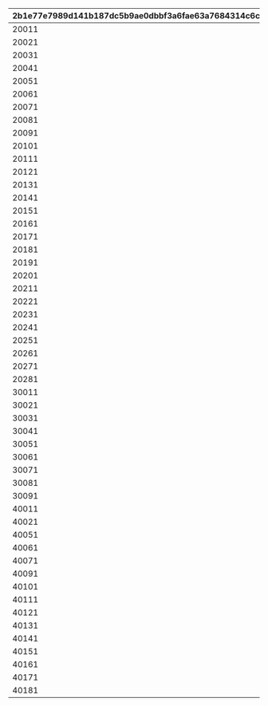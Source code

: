 |2b1e77e7989d141b187dc5b9ae0dbbf3a6fae63a7684314c6cbd59e95b564342|8bff030fae3a99e7f72003973b469091b837dd1b770c0d140f265ce375ebd702|7522710676e3674f5e476a5227f159b992a6f0c05e40577bee4b7f9934389696|f218e776c42e4951151eede60381b0ce6871a46c83f98cb837ac556e619cf5c8|2f46f41e8aecaa70e2ca7b88208a7fd436e551bb944e82452ec98b71e2adace7|1b4cd24ec2a9fbf41b05d55830a540d2abf09b7e40d56d17555872dc1667d440|1e291960c973d291cd7d6eed335ac252b37290b654e65830aeb14bd4c6963d55|0c885006d3ad8da7625bf5aa7a6c42be35c5b4e3742d70abe510283748071deb|1b47c47912eeea29995581c9b60b20c63a5c4721a37745f81018593ed57777de|93eb751ea051ddf608062b1e50a13d4b1bd4ccf8925beecdae1bbefe046de1bf|ca28490943f286a03ee7faaf7789652cab6ef891f2e08b33934d78fb53564f49|1723683b04231f6999e79a83befcc4d6cd896eb1ac00b75bc8be55a9d79f3d8f|54fe891f867d01c139c2aa5f799b61a179fd73f7c0abebbb7225857cfd4ccc46|d63dc8fd643169e01f2e809c2694841bf9a2c46b0ab8234ca6738df2fbf8afb0|56f3372436654cd9acefae2c806258fc500107054a6a3b33b2f36c25e5be6531|
| --- | --- | --- | --- | --- | --- | --- | --- | --- | --- | --- | --- | --- | --- | --- |
|20011|1|7|20012|0|0|0|1|1|2|2001|0|0|0|40001|
|20021|1|7|20022|0|0|0|1|1|2|2002|0|0|0|40001|
|20031|1|7|20032|0|0|0|1|1|2|2003|0|0|0|40001|
|20041|1|7|20042|0|0|0|1|1|2|2004|0|0|0|40001|
|20051|1|7|20052|0|0|0|1|1|2|2005|0|0|0|40001|
|20061|1|7|20062|0|0|0|1|1|2|2006|0|0|0|40001|
|20071|1|7|20072|0|0|0|1|1|2|2007|0|0|0|40001|
|20081|1|7|20082|0|0|0|1|1|2|2008|0|0|0|40001|
|20091|1|7|20092|0|0|0|1|1|2|2009|0|0|0|40001|
|20101|1|7|20102|0|0|0|1|1|2|2010|0|0|0|40001|
|20111|1|7|20112|0|0|0|1|1|2|2011|0|0|0|40001|
|20121|1|7|20122|0|0|0|1|1|2|2012|0|0|0|40001|
|20131|1|7|20132|0|0|0|1|1|2|2013|0|0|0|40001|
|20141|1|7|20142|0|0|0|1|1|2|2014|0|0|0|40001|
|20151|1|7|20152|0|0|0|1|1|2|2015|0|0|0|40001|
|20161|1|7|20162|0|0|0|1|1|2|2016|0|0|0|40001|
|20171|1|7|20172|0|0|0|1|1|2|2017|0|0|0|40001|
|20181|1|7|20182|0|0|0|1|1|2|2018|0|0|0|40001|
|20191|1|7|20192|0|0|0|1|1|2|2019|0|0|0|40001|
|20201|1|7|20202|0|0|0|1|1|2|2020|0|0|0|40001|
|20211|1|7|20212|0|0|0|1|1|2|2021|0|0|0|40001|
|20221|1|7|20222|0|0|0|1|1|2|2022|0|0|0|40001|
|20231|1|7|20232|0|0|0|1|1|2|2023|0|0|0|40001|
|20241|1|7|20242|0|0|0|1|1|2|2024|0|0|0|40001|
|20251|1|7|20252|0|0|0|1|1|2|2025|0|0|0|40001|
|20261|1|7|20262|0|0|0|1|1|2|2026|0|0|0|40001|
|20271|1|7|20272|0|0|0|1|1|2|2027|0|0|0|40001|
|20281|1|7|20282|0|0|0|1|1|2|2028|0|0|0|40001|
|30011|1|7|30012|0|0|0|1|1|1|3001|40|0|0|40001|
|30021|5|7|30022|0|0|0|1|1|1|3002|40|0|0|40001|
|30031|6|7|30032|0|0|0|1|1|1|3003|40|0|0|40001|
|30041|6|0|30042|0|0|0|2|1|1|3004|-58|0|0|40001|
|30051|1|-20|30052|0|0|0|1|1|1|3005|-42|0|0|40001|
|30061|5|-20|30062|0|0|0|1|1|1|3006|-42|0|0|40001|
|30071|1|40|30072|0|0|0|1|1|1|3007|0|0|0|40001|
|30081|5|40|30082|0|0|0|1|1|1|3008|0|0|0|40001|
|30091|6|40|30092|0|0|0|1|1|1|3009|0|0|0|40001|
|40011|1|0|40012|0|0|0|1|2|1|4001|0|0|0|40001|
|40021|5|0|40022|0|0|0|1|2|1|4002|0|0|0|40001|
|40051|1|0|40052|0|0|0|1|2|1|4005|0|0|0|40001|
|40061|5|0|40062|0|0|0|1|2|1|4006|0|0|0|40001|
|40071|6|0|40072|0|0|0|2|2|1|4007|0|0|0|40001|
|40091|6|0|40092|0|0|0|2|2|1|4009|0|0|0|40004|
|40101|1|0|40102|0|0|0|1|2|1|4010|0|0|0|40004|
|40111|5|0|40112|0|0|0|1|2|1|4011|0|0|0|40004|
|40121|6|0|40122|0|0|0|1|2|1|4012|0|0|0|40001|
|40131|1|0|40132|0|0|0|1|2|1|4013|0|0|0|40004|
|40141|5|0|40142|0|0|0|1|2|1|4014|0|0|0|40004|
|40151|6|0|40152|0|0|0|1|2|1|4015|0|0|0|40001|
|40161|1|0|40162|0|0|0|1|2|1|4016|0|0|0|40004|
|40171|5|0|40172|0|0|0|1|2|1|4017|0|0|0|40004|
|40181|6|0|40182|0|0|0|1|2|1|4018|0|0|0|40001|